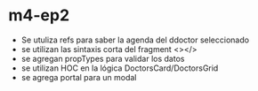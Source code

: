 # m4-ep2

- Se utuliza refs para saber la agenda del ddoctor seleccionado
- se utilizan las sintaxis corta del fragment <></>
- se agregan propTypes para validar los datos
- se utilizan HOC en la lógica DoctorsCard/DoctorsGrid
- se agrega portal para un modal